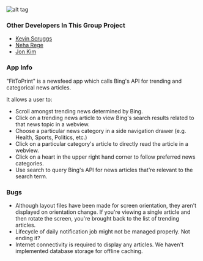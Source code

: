 


![alt tag](https://cloud.githubusercontent.com/assets/4394910/17466917/0a6e2352-5ccd-11e6-8f9d-a19af9724396.gif)

<h3>Other Developers In This Group Project</h3>
<ul>
<li><a href="https://github.com/krock5746">Kevin Scruggs</a></li>
<li><a href="https://github.com/NehaRege">Neha Rege</a></li>		
<li><a href="https://github.com/jkim24">Jon Kim</a></li>
</ul>


<h3>App Info</h3>

"FitToPrint" is a newsfeed app which calls Bing's API for trending and categorical news articles.

It allows a user to:
<ul>
<li>Scroll amongst trending news determined by Bing.</li>
<li>Click on a trending news article to view Bing's search results related to that news topic in a webview.</li>
<li>Choose a particular news category in a side navigation drawer (e.g. Health, Sports, Politics, etc.)</li>
<li>Click on a particular category's article to directly read the article in a webview.</li>
<li>Click on a heart in the upper right hand corner to follow preferred news categories.</li>
<li>Use search to query Bing's API for news articles that're relevant to the search term.</li>
</ul>

<h3>Bugs</h3>
<ul>
<li>Although layout files have been made for screen orientation, they aren't displayed on orientation change. If you're viewing a single article and then rotate the screen, you're brought back to the list of trending articles.</li>
<li>Lifecycle of daily notification job might not be managed properly. Not ending it?</li>
<li>Internet connectivity is required to display any articles. We haven't implemented database storage for offline caching.</li>
</ul>




